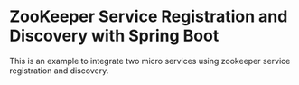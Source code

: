 # ZooKeeper Service Registration and Discovery with Spring Boot
This is an example to integrate two micro services using zookeeper service registration and discovery.
